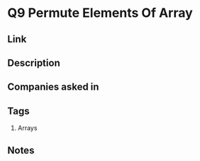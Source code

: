 # Q9 Permute Elements Of Array

## Link

## Description

## Companies asked in

## Tags

1. Arrays

## Notes